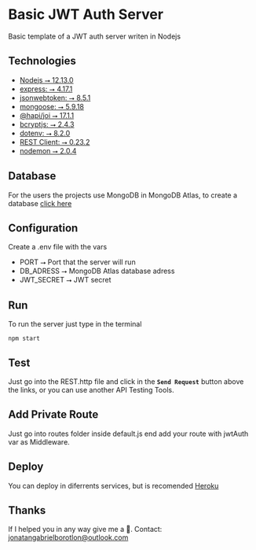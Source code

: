 # Basic JWT Auth Server‏

Basic template of a JWT auth server writen in Nodejs

## Technologies

- [Nodejs ⭢ 12.13.0](https://nodejs.org/pt-br/download/)
- [express: ⭢ 4.17.1](https://github.com/expressjs/express)
- [jsonwebtoken: ⭢ 8.5.1](https://github.com/auth0/node-jsonwebtoken)
- [mongoose: ⭢ 5.9.18](https://github.com/Automattic/mongoose)
- [@hapi/joi ⭢ 17.1.1](https://github.com/hapijs/joi)
- [bcryptjs: ⭢ 2.4.3](https://github.com/dcodeIO/bcrypt.js/)
- [dotenv: ⭢ 8.2.0](https://github.com/motdotla/dotenv)
- [REST Client: ⭢ 0.23.2](https://marketplace.visualstudio.com/items?itemName=humao.rest-client)
- [nodemon ⭢ 2.0.4](https://github.com/remy/nodemon)

## Database

For the users the projects use MongoDB in MongoDB Atlas, to create a database [click here](https://www.mongodb.com/cloud/atlas/signup)

## Configuration

Create a .env file with the vars

- PORT ⭢ Port that the server will run
- DB_ADRESS ⭢ MongoDB Atlas database adress
- JWT_SECRET ⭢ JWT secret

## Run

To run the server just type in the terminal

    npm start

## Test

Just go into the REST.http file and click in the **`Send Request`** button above the links, or you can use another API Testing Tools.

## Add Private Route

Just go into routes folder inside default.js end add your route with jwtAuth var as Middleware.

## Deploy

You can deploy in diferrents services, but is recomended [Heroku](https://heroku.com)

## Thanks

If I helped you in any way give me a 🌟.
Contact: jonatangabrielborotlon@outlook.com
